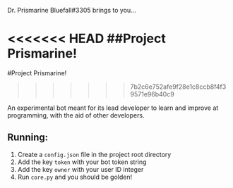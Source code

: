 Dr. Prismarine Bluefall#3305 brings to you...

<<<<<<< HEAD
##Project Prismarine!
=======
#Project Prismarine!
>>>>>>> 7b2c6e752afe9f28e1c8ccb8f4f39571e96b40c9

An experimental bot meant for its lead developer to learn and improve at programming, with the aid of other developers.

## Running:
1. Create a `config.json` file in the project root directory
2. Add the key `token` with your bot token string
3. Add the key `owner` with your user ID integer
4. Run `core.py` and you should be golden!
